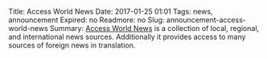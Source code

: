 Title: Access World News
Date: 2017-01-25 01:01 
Tags: news, announcement
Expired: no
Readmore: no
Slug: announcement-access-world-news
Summary: <a href="http://www.newsbank.com/libraries/colleges-universities/solutions/us-international/access-world-news-research-collection" target="_blank">Access World News</a> is a collection of local, regional, and international news sources. Additionally it provides access to many sources of foreign news in translation.

